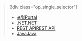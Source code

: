 > [!div class="op_single_selector"]
> * [<span data-ttu-id="927c1-101">포털</span><span class="sxs-lookup"><span data-stu-id="927c1-101">Portal</span></span>](../articles/media-services/media-services-portal-configure-content-key-auth-policy.md)
> * [<span data-ttu-id="927c1-102">.NET</span><span class="sxs-lookup"><span data-stu-id="927c1-102">.NET</span></span>](../articles/media-services/media-services-dotnet-configure-content-key-auth-policy.md)
> * [<span data-ttu-id="927c1-103">REST API</span><span class="sxs-lookup"><span data-stu-id="927c1-103">REST API</span></span>](../articles/media-services/media-services-rest-configure-content-key-auth-policy.md)
> * [<span data-ttu-id="927c1-104">Java</span><span class="sxs-lookup"><span data-stu-id="927c1-104">Java</span></span>](https://github.com/southworkscom/azure-sdk-for-media-services-java-samples)
> 
> 

